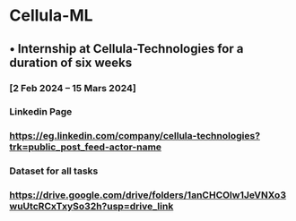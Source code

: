 # Cellula-ML
## •	Internship at Cellula-Technologies for a duration of six weeks
### [2 Feb 2024 – 15 Mars 2024]
### Linkedin Page
### https://eg.linkedin.com/company/cellula-technologies?trk=public_post_feed-actor-name

### Dataset for all tasks
### https://drive.google.com/drive/folders/1anCHCOlw1JeVNXo3wuUtcRCxTxySo32h?usp=drive_link
